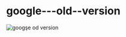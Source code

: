 # google---old--version
![googşe od version](https://user-images.githubusercontent.com/96680104/161709873-1013a2d3-1217-45d7-b0ce-c6d1b19d0db3.png)
